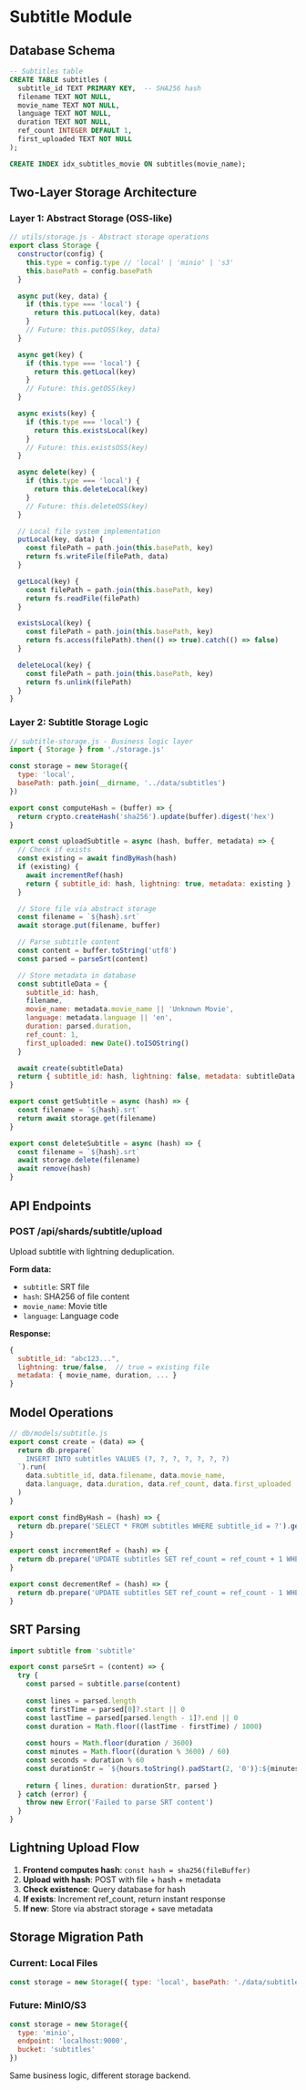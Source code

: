 # Subtitle Module

## Database Schema

```sql
-- Subtitles table
CREATE TABLE subtitles (
  subtitle_id TEXT PRIMARY KEY,  -- SHA256 hash
  filename TEXT NOT NULL,
  movie_name TEXT NOT NULL,
  language TEXT NOT NULL,
  duration TEXT NOT NULL,
  ref_count INTEGER DEFAULT 1,
  first_uploaded TEXT NOT NULL
);

CREATE INDEX idx_subtitles_movie ON subtitles(movie_name);
```

## Two-Layer Storage Architecture

### Layer 1: Abstract Storage (OSS-like)

```js
// utils/storage.js - Abstract storage operations
export class Storage {
  constructor(config) {
    this.type = config.type // 'local' | 'minio' | 's3'
    this.basePath = config.basePath
  }

  async put(key, data) {
    if (this.type === 'local') {
      return this.putLocal(key, data)
    }
    // Future: this.putOSS(key, data)
  }

  async get(key) {
    if (this.type === 'local') {
      return this.getLocal(key)
    }
    // Future: this.getOSS(key)
  }

  async exists(key) {
    if (this.type === 'local') {
      return this.existsLocal(key)
    }
    // Future: this.existsOSS(key)
  }

  async delete(key) {
    if (this.type === 'local') {
      return this.deleteLocal(key)
    }
    // Future: this.deleteOSS(key)
  }

  // Local file system implementation
  putLocal(key, data) {
    const filePath = path.join(this.basePath, key)
    return fs.writeFile(filePath, data)
  }

  getLocal(key) {
    const filePath = path.join(this.basePath, key)
    return fs.readFile(filePath)
  }

  existsLocal(key) {
    const filePath = path.join(this.basePath, key)
    return fs.access(filePath).then(() => true).catch(() => false)
  }

  deleteLocal(key) {
    const filePath = path.join(this.basePath, key)
    return fs.unlink(filePath)
  }
}
```

### Layer 2: Subtitle Storage Logic

```js
// subtitle-storage.js - Business logic layer
import { Storage } from './storage.js'

const storage = new Storage({
  type: 'local',
  basePath: path.join(__dirname, '../data/subtitles')
})

export const computeHash = (buffer) => {
  return crypto.createHash('sha256').update(buffer).digest('hex')
}

export const uploadSubtitle = async (hash, buffer, metadata) => {
  // Check if exists
  const existing = await findByHash(hash)
  if (existing) {
    await incrementRef(hash)
    return { subtitle_id: hash, lightning: true, metadata: existing }
  }

  // Store file via abstract storage
  const filename = `${hash}.srt`
  await storage.put(filename, buffer)

  // Parse subtitle content
  const content = buffer.toString('utf8')
  const parsed = parseSrt(content)

  // Store metadata in database
  const subtitleData = {
    subtitle_id: hash,
    filename,
    movie_name: metadata.movie_name || 'Unknown Movie',
    language: metadata.language || 'en',
    duration: parsed.duration,
    ref_count: 1,
    first_uploaded: new Date().toISOString()
  }

  await create(subtitleData)
  return { subtitle_id: hash, lightning: false, metadata: subtitleData }
}

export const getSubtitle = async (hash) => {
  const filename = `${hash}.srt`
  return await storage.get(filename)
}

export const deleteSubtitle = async (hash) => {
  const filename = `${hash}.srt`
  await storage.delete(filename)
  await remove(hash)
}
```

## API Endpoints

### POST /api/shards/subtitle/upload
Upload subtitle with lightning deduplication.

**Form data:**
- `subtitle`: SRT file
- `hash`: SHA256 of file content
- `movie_name`: Movie title
- `language`: Language code

**Response:**
```js
{
  subtitle_id: "abc123...",
  lightning: true/false,  // true = existing file
  metadata: { movie_name, duration, ... }
}
```

## Model Operations

```js
// db/models/subtitle.js
export const create = (data) => {
  return db.prepare(`
    INSERT INTO subtitles VALUES (?, ?, ?, ?, ?, ?, ?)
  `).run(
    data.subtitle_id, data.filename, data.movie_name,
    data.language, data.duration, data.ref_count, data.first_uploaded
  )
}

export const findByHash = (hash) => {
  return db.prepare('SELECT * FROM subtitles WHERE subtitle_id = ?').get(hash)
}

export const incrementRef = (hash) => {
  return db.prepare('UPDATE subtitles SET ref_count = ref_count + 1 WHERE subtitle_id = ?').run(hash)
}

export const decrementRef = (hash) => {
  return db.prepare('UPDATE subtitles SET ref_count = ref_count - 1 WHERE subtitle_id = ?').run(hash)
}
```

## SRT Parsing

```js
import subtitle from 'subtitle'

export const parseSrt = (content) => {
  try {
    const parsed = subtitle.parse(content)
    
    const lines = parsed.length
    const firstTime = parsed[0]?.start || 0
    const lastTime = parsed[parsed.length - 1]?.end || 0
    const duration = Math.floor((lastTime - firstTime) / 1000)
    
    const hours = Math.floor(duration / 3600)
    const minutes = Math.floor((duration % 3600) / 60)
    const seconds = duration % 60
    const durationStr = `${hours.toString().padStart(2, '0')}:${minutes.toString().padStart(2, '0')}:${seconds.toString().padStart(2, '0')}`
    
    return { lines, duration: durationStr, parsed }
  } catch (error) {
    throw new Error('Failed to parse SRT content')
  }
}
```

## Lightning Upload Flow

1. **Frontend computes hash**: `const hash = sha256(fileBuffer)`
2. **Upload with hash**: POST with file + hash + metadata
3. **Check existence**: Query database for hash
4. **If exists**: Increment ref_count, return instant response
5. **If new**: Store via abstract storage + save metadata

## Storage Migration Path

### Current: Local Files
```js
const storage = new Storage({ type: 'local', basePath: './data/subtitles' })
```

### Future: MinIO/S3
```js
const storage = new Storage({ 
  type: 'minio', 
  endpoint: 'localhost:9000',
  bucket: 'subtitles'
})
```

Same business logic, different storage backend. 